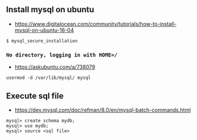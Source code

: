 ## Install mysql on ubuntu

* https://www.digitalocean.com/community/tutorials/how-to-install-mysql-on-ubuntu-16-04

```
$ mysql_secure_installation
```

### `No directory, logging in with HOME=/`

* https://askubuntu.com/a/738079

```
usermod -d /var/lib/mysql/ mysql
```

## Execute sql file

* https://dev.mysql.com/doc/refman/8.0/en/mysql-batch-commands.html

```
mysql> create schema mydb;
mysql> use mydb;
mysql> source <sql file>
```
